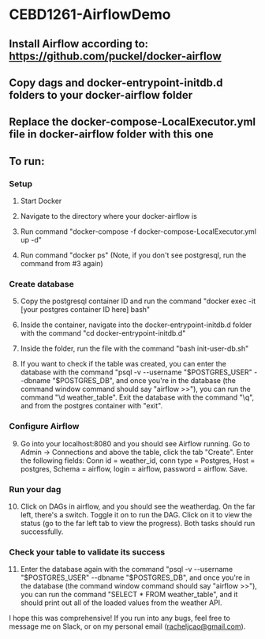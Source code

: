 # CEBD1261-AirflowDemo
 
## Install Airflow according to: https://github.com/puckel/docker-airflow

## Copy dags and docker-entrypoint-initdb.d folders to your docker-airflow folder

## Replace the docker-compose-LocalExecutor.yml file in docker-airflow folder with this one

## To run:

### Setup
1) Start Docker

2) Navigate to the directory where your docker-airflow is

3) Run command "docker-compose -f docker-compose-LocalExecutor.yml up -d"

4) Run command "docker ps" (Note, if you don't see postgresql, run the command from #3 again)

### Create database
5) Copy the postgresql container ID and run the command "docker exec -it [your postgres container ID here] bash"

6) Inside the container, navigate into the docker-entrypoint-initdb.d folder with the command "cd docker-entrypoint-initdb.d"

7) Inside the folder, run the file with the command "bash init-user-db.sh"

8) If you want to check if the table was created, you can enter the database with the command "psql -v --username "$POSTGRES_USER" --dbname "$POSTGRES_DB", and once you're in the database (the command window command should say "airflow >>"), you can run the command "\d weather_table". Exit the database with the command "\q", and from the postgres container with "exit".

### Configure Airflow
9) Go into your localhost:8080 and you should see Airflow running. Go to Admin -> Connections and above the table, click the tab "Create". Enter the following fields: Conn id = weather_id, conn type = Postgres, Host = postgres, Schema = airflow, login = airflow, password = airflow. Save.

### Run your dag
10) Click on DAGs in airflow, and you should see the weatherdag. On the far left, there's a switch. Toggle it on to run the DAG. Click on it to view the status (go to the far left tab to view the progress). Both tasks should run successfully.

### Check your table to validate its success
11) Enter the database again with the command "psql -v --username "$POSTGRES_USER" --dbname "$POSTGRES_DB", and once you're in the database (the command window command should say "airflow >>"), you can run the command "SELECT * FROM weather_table", and it should print out all of the loaded values from the weather API.


I hope this was comprehensive! If you run into any bugs, feel free to message me on Slack, or on my personal email (racheljcao@gmail.com).
